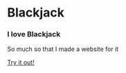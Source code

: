 # Blackjack

### **I love Blackjack**

So much so that I made a website for it

[Try it out!](https://effervescent808.github.io/)
